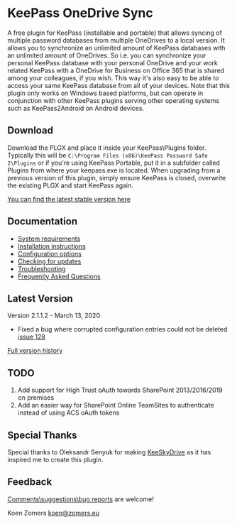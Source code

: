 # KeePass OneDrive Sync

A free plugin for KeePass (installable and portable) that allows syncing of multiple password databases from multiple OneDrives to a local version. It allows you to synchronize an unlimited amount of KeePass databases with an unlimited amount of OneDrives. So i.e. you can synchronize your personal KeePass database with your personal OneDrive and your work related KeePass with a OneDrive for Business on Office 365 that is shared among your colleagues, if you wish. This way it's also easy to be able to access your same KeePass database from all of your devices. Note that this plugin only works on Windows based platforms, but can operate in conjunction with other KeePass plugins serving other operating systems such as KeePass2Android on Android devices.

## Download ##
Download the PLGX and place it inside your KeePass\Plugins folder. Typically this will be `C:\Program Files (x86)\KeePass Password Safe 2\Plugins` or if you're using KeePass Portable, put it in a subfolder called Plugins from where your keepass.exe is located. When upgrading from a previous version of this plugin, simply ensure KeePass is closed, overwrite the existing PLGX and start KeePass again.

[You can find the latest stable version here](../../releases/latest)

## Documentation ##
- [System requirements](https://github.com/KoenZomers/KeePassOneDriveSync/wiki/System-Requirements)
- [Installation instructions](https://github.com/KoenZomers/KeePassOneDriveSync/wiki/Installation-instructions)
- [Configuration options](https://github.com/KoenZomers/KeePassOneDriveSync/wiki/Configuration-options)
- [Checking for updates](https://github.com/KoenZomers/KeePassOneDriveSync/wiki/Update-check)
- [Troubleshooting](https://github.com/KoenZomers/KeePassOneDriveSync/wiki/Troubleshooting)
- [Frequently Asked Questions](https://github.com/KoenZomers/KeePassOneDriveSync/wiki/FAQ)

## Latest Version

Version 2.1.1.2 - March 13, 2020

- Fixed a bug where corrupted configuration entries could not be deleted [issue 128](https://github.com/KoenZomers/KeePassOneDriveSync/issues/128)

[Full version history](https://github.com/KoenZomers/KeePassOneDriveSync/releases)

## TODO

1. Add support for High Trust oAuth towards SharePoint 2013/2016/2019 on premises
2. Add an easier way for SharePoint Online TeamSites to authenticate instead of using ACS oAuth tokens

## Special Thanks

Special thanks to Oleksandr Senyuk for making [KeeSkyDrive](http://sourceforge.net/projects/keeskydrive/) as it has inspired me to create this plugin.

## Feedback

[Comments\suggestions\bug reports](https://github.com/KoenZomers/KeePassOneDriveSync/issues/new/choose) are welcome!

Koen Zomers
koen@zomers.eu
